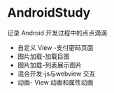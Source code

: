 # AndroidStudy
记录 Android 开发过程中的点点滴滴

- 自定义 View -支付密码页面
- 图片加载-加载巨图
- 图片加载-列表展示图片
- 混合开发-js与webview 交互
- 动画- View 动画和属性动画
